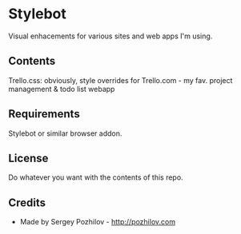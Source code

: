 Stylebot
=========

Visual enhacements for various sites and web apps I'm using. 


Contents
-------

Trello.css: obviously, style overrides for Trello.com - my fav. project management & todo list webapp


Requirements
-------

Stylebot or similar browser addon.


License
-------

Do whatever you want with the contents of this repo.


Credits
-------
* Made by Sergey Pozhilov - http://pozhilov.com
